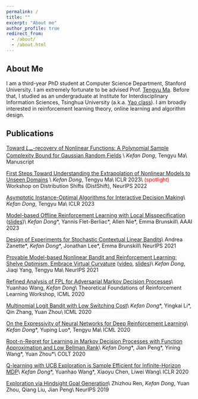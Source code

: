```yaml
---
permalink: /
title: ""
excerpt: "About me"
author_profile: true
redirect_from: 
  - /about/
  - /about.html
---
```

## About Me

I am a third-year PhD student at Computer Science Department, Stanford University.
I am extremely fortunate to be advised Prof. [Tengyu Ma](https://ai.stanford.edu/~tengyuma/). 
Before that, I studied as an undergraduate at Institute for Interdisciplinary Information Sciences, Tsinghua University (a.k.a. [Yao class](https://iiis.tsinghua.edu.cn/en/yaoclass/)). 
I am broadly interested in reinforcement learning theory, online learning and algorithm design.



## Publications
[Toward $L_\infty$-recovery of Nonlinear Functions: A Polynomial Sample Complexity Bound for Gaussian Random Fields](https://arxiv.org/abs/2305.00322) \\
*Kefan Dong*, Tengyu Ma\\
Manuscript

[First Steps Toward Understanding the Extrapolation of Nonlinear Models to Unseen Domains](https://arxiv.org/abs/2211.11719) \\
*Kefan Dong*, Tengyu Ma\\
ICLR 2023\\
<span style="color:red">(spotlight)</span> Workshop on Distribution Shifts (DistShift), NeurIPS 2022 

[Asymptotic Instance-Optimal Algorithms for Interactive Decision Making](https://arxiv.org/abs/2206.02326)\\
*Kefan Dong*, Tengyu Ma\\
ICLR 2023

[Model-based Offline Reinforcement Learning with Local Misspecification](https://arxiv.org/abs/2301.11426) ([slides](../slides/AAAI23-MBLB.pdf))\\
*Kefan Dong*\*, Yannis Flet-Berliac\*, Allen Nie\*, Emma Brunskill\\
AAAI 2023

[Design of Experiments for Stochastic Contextual Linear Bandits](https://arxiv.org/abs/2107.09912)\\
Andrea Zanette\*, *Kefan Dong*\*, Jonathan Lee\*, Emma Brunskill\\
NeurIPS 2021

[Provable Model-based Nonlinear Bandit and Reinforcement Learning: Shelve Optimism, Embrace Virtual Curvature](https://arxiv.org/abs/2102.04168) ([video](https://www.youtube.com/watch?v=rlug_YXt5yo), [slides](../slides/viol-RLseminar.pdf))\\
*Kefan Dong*, Jiaqi Yang, Tengyu Ma\\
NeurIPS 2021

[Refined Analysis of FPL for Adversarial Markov Decision Processes](https://arxiv.org/abs/2008.09251)\\
Yuanhao Wang, *Kefan Dong*\\
Theoretical Foundations of Reinforcement Learning Workshop, ICML 2020

[Multinomial Logit Bandit with Low Switching Cost](https://arxiv.org/abs/2007.04876)\\
*Kefan Dong*\*, Yingkai Li\*, Qin Zhang, Yuan Zhou\\
ICML 2020

[On the Expressivity of Neural Networks for Deep Reinforcement Learning](https://arxiv.org/abs/1910.05927)\\
*Kefan Dong*\*, Yuping Luo\*, Tengyu Ma\\
ICML 2020

[Root-n-Regret for Learning in Markov Decision Processes with Function Approximation and Low Bellman Rank](https://arxiv.org/abs/1909.02506)\\
*Kefan Dong*\*, Jian Peng\*, Yining Wang\*, Yuan Zhou\*\\
COLT 2020

[Q-learning with UCB Exploration is Sample Efficient for Infinite-Horizon MDP](https://arxiv.org/abs/1901.09311)\\
*Kefan Dong*\*, Yuanhao Wang\*, Xiaoyu Chen, Liwei Wang\\
ICLR 2020

[Exploration via Hindsight Goal Generation](https://arxiv.org/abs/1906.04279)\\
Zhizhou Ren, *Kefan Dong*, Yuan Zhou, Qiang Liu, Jian Peng\\
NeurIPS 2019

<!--
## Misc
 <a href="https://24counter.com/vmap/1666282752/" title="hit counter">
<img src="https://24counter.com/map/view.php?type=180&id=1666282752" border="1" title="hit counter" alt="world map hits counter" width="300" height="200"  class="center"></a>
<center>
<a target="_blank" href="https://24counter.com/conline/1666283235/">
<img alt="Website Audience by Country" border="0" src="https://24counter.com/online/fcc.php?id=1666283235" width="150px" style="max-width:30%;"></a>
</center>
-->
